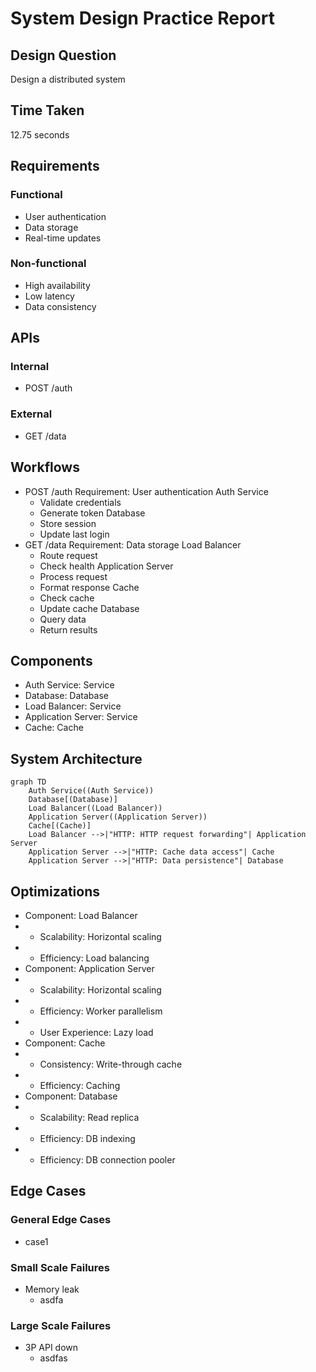 # System Design Practice Report

## Design Question
Design a distributed system

## Time Taken
12.75 seconds

## Requirements
### Functional
- User authentication
- Data storage
- Real-time updates

### Non-functional
- High availability
- Low latency
- Data consistency

## APIs
### Internal
- POST /auth

### External
- GET /data

## Workflows
- POST /auth
  Requirement: User authentication
  Auth Service
    - Validate credentials
    - Generate token
  Database
    - Store session
    - Update last login
- GET /data
  Requirement: Data storage
  Load Balancer
    - Route request
    - Check health
  Application Server
    - Process request
    - Format response
  Cache
    - Check cache
    - Update cache
  Database
    - Query data
    - Return results

## Components
- Auth Service: Service
- Database: Database
- Load Balancer: Service
- Application Server: Service
- Cache: Cache

## System Architecture
```mermaid
graph TD
    Auth Service((Auth Service))
    Database[(Database)]
    Load Balancer((Load Balancer))
    Application Server((Application Server))
    Cache[(Cache)]
    Load Balancer -->|"HTTP: HTTP request forwarding"| Application Server
    Application Server -->|"HTTP: Cache data access"| Cache
    Application Server -->|"HTTP: Data persistence"| Database
```

## Optimizations
- Component: Load Balancer
-   - Scalability: Horizontal scaling
-   - Efficiency: Load balancing
- Component: Application Server
-   - Scalability: Horizontal scaling
-   - Efficiency: Worker parallelism
-   - User Experience: Lazy load
- Component: Cache
-   - Consistency: Write-through cache
-   - Efficiency: Caching
- Component: Database
-   - Scalability: Read replica
-   - Efficiency: DB indexing
-   - Efficiency: DB connection pooler

## Edge Cases
### General Edge Cases
- case1

### Small Scale Failures
- Memory leak
  - asdfa

### Large Scale Failures
- 3P API down
  - asdfas
